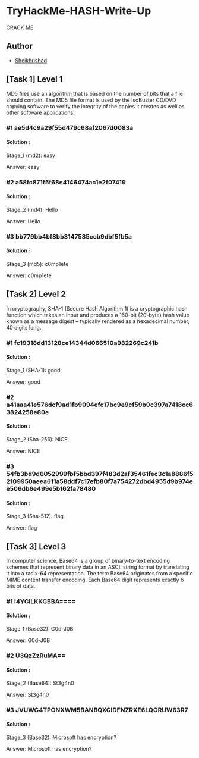 # TryHackMe-HASH-Write-Up
CRACK ME

## Author
* [Sheikhrishad](https://tryhackme.com/p/Sheikhrishad)

## [Task 1] Level 1

MD5 files use an algorithm that is based on the number of bits that a file should contain. The MD5 file format is used by the IsoBuster CD/DVD copying software to verify the integrity of the copies it creates as well as other software applications.

### #1 	ae5d4c9a29f55d479c68af2067d0083a

#### Solution : 
Stage_1 (md2): easy

Answer: easy

### #2 	a58fc871f5f68e4146474ac1e2f07419

#### Solution : 
Stage_2 (md4): Hello

Answer: Hello

### #3 	bb779bb4bf8bb3147585ccb9dbf5fb5a

#### Solution : 
Stage_3 (md5): c0mp1ete

Answer: c0mp1ete



## [Task 2] Level 2

In cryptography, SHA-1 (Secure Hash Algorithm 1) is a cryptographic hash function which takes an input and produces a 160-bit (20-byte) hash value known as a message digest – typically rendered as a hexadecimal number, 40 digits long.

### #1 	fc19318dd13128ce14344d066510a982269c241b

#### Solution : 
Stage_1 (SHA-1): good

Answer: good

### #2 	a41aaa41e576dcf9ad1fb9094efc17bc9e9cf59b0c397a7418cc63824258e80e

#### Solution : 
Stage_2 (Sha-256): NICE

Answer: NICE

### #3  54fb3bd9d6052999fbf5bbd397f483d2af35461fec3c1a8886f52109950aeea611a58ddf7c17efb80f7a754272dbd4955d9b974ee506db6e499e5b162fa78480

#### Solution : 
Stage_3 (Sha-512): flag

Answer: flag

## [Task 3] Level 3

In computer science, Base64 is a group of binary-to-text encoding schemes that represent binary data in an ASCII string format by translating it into a radix-64 representation. The term Base64 originates from a specific MIME content transfer encoding. Each Base64 digit represents exactly 6 bits of data.

### #1 	I4YGILKKGBBA====

#### Solution : 
Stage_1 (Base32): G0d-J0B

Answer: G0d-J0B

### #2 	U3QzZzRuMA==

#### Solution : 
Stage_2 (Base64): St3g4n0

Answer: St3g4n0

### #3 	JVUWG4TPONXWM5BANBQXGIDFNZRXE6LQORUW63R7

#### Solution : 
Stage_3 (Base32): Microsoft has encryption?

Answer: Microsoft has encryption?

